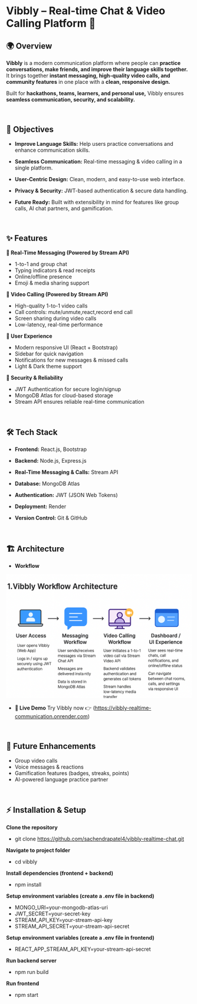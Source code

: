 # Vibbly – Real-time Chat & Video Calling Platform 💬

## 🌍 Overview

**Vibbly** is a modern communication platform where people can **practice conversations, make friends, and improve their language skills together.**
It brings together **instant messaging, high-quality video calls, and community features** in one place with a **clean, responsive design.**

Built for **hackathons, teams, learners, and personal use,** Vibbly ensures **seamless communication, security, and scalability.**

<br/>

## 🎯 Objectives

- **Improve Language Skills:** Help users practice conversations and enhance communication skills.

- **Seamless Communication:** Real-time messaging & video calling in a single platform.

- **User-Centric Design:** Clean, modern, and easy-to-use web interface.

- **Privacy & Security:** JWT-based authentication & secure data handling.

- **Future Ready:** Built with extensibility in mind for features like group calls, AI chat partners, and gamification.

<br/>

## ✨ Features

**💬 Real-Time Messaging (Powered by Stream API)**

- 1-to-1 and group chat
- Typing indicators & read receipts
- Online/offline presence
- Emoji & media sharing support

**🎥 Video Calling (Powered by Stream API)**

- High-quality 1-to-1 video calls
- Call controls: mute/unmute,react,record end call
- Screen sharing during video calls
- Low-latency, real-time performance

**🎨 User Experience**

- Modern responsive UI (React + Bootstrap)
- Sidebar for quick navigation
- Notifications for new messages & missed calls
- Light & Dark theme support

**🔐 Security & Reliability**

- JWT Authentication for secure login/signup
- MongoDB Atlas for cloud-based storage
- Stream API ensures reliable real-time communication

<br/>


## 🛠️ Tech Stack

- **Frontend:** React.js, Bootstrap

- **Backend:** Node.js, Express.js

- **Real-Time Messaging & Calls:** Stream API

- **Database:** MongoDB Atlas

- **Authentication:** JWT (JSON Web Tokens)

- **Deployment:** Render

- **Version Control:** Git & GitHub

<br/>

## 🏗️ Architecture

- **Workflow**

![Vibbly Workflow Architecture](https://raw.githubusercontent.com/ShalleySharma/vibbly-realtime-communication/refs/heads/main/frontend/public/media/workflow.png)

- **🚀 Live Demo**
Try Vibbly now 👉 (https://vibbly-realtime-communication.onrender.com)
 
<br/>

## 🔮 Future Enhancements

- Group video calls 
- Voice messages & reactions
- Gamification features (badges, streaks, points)
- AI-powered language practice partner

<br/>

## ⚡ Installation & Setup

**Clone the repository**
- git clone https://github.com/sachendrapatel4/vibbly-realtime-chat.git

**Navigate to project folder**
- cd vibbly  

**Install dependencies (frontend + backend)**
- npm install
    
**Setup environment variables (create a .env file in backend)**
- MONGO_URI=your-mongodb-atlas-uri  
- JWT_SECRET=your-secret-key  
- STREAM_API_KEY=your-stream-api-key  
- STREAM_API_SECRET=your-stream-api-secret  

**Setup environment variables (create a .env file in frontend)**
- REACT_APP_STREAM_API_KEY=your-stream-api-secret

**Run backend server**
- npm run build
  
**Run frontend**
- npm start  

<br/>

